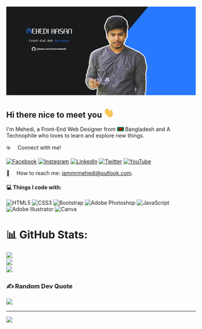 ![Github Banner](assets/iammrmehedi-githubBanner.png)

## Hi there nice to meet you <img src="assets/hello.gif" width="28px" alt="hi">

I'm Mehedi, a Front-End Web Designer from <img src="assets/bangladesh.png" width="18"> Bangladesh and A Technophile who loves to learn and explore new things.

:coffee: &emsp;Connect with me!

[![Facebook](https://img.shields.io/badge/Facebook-%231877F2.svg?logo=Facebook&logoColor=white)](https://facebook.com/iammrmehedii) [![Instagram](https://img.shields.io/badge/Instagram-%23E4405F.svg?logo=Instagram&logoColor=white)](https://instagram.com/iammrmehedi) [![LinkedIn](https://img.shields.io/badge/LinkedIn-%230077B5.svg?logo=linkedin&logoColor=white)](https://linkedin.com/in/iammrmehedi) [![Twitter](https://img.shields.io/badge/Twitter-%231DA1F2.svg?logo=Twitter&logoColor=white)](https://twitter.com/iammrmehedi) [![YouTube](https://img.shields.io/badge/YouTube-%23FF0000.svg?logo=YouTube&logoColor=white)](https://youtube.com/channel/UCRscLWEebLiaKWJ1rzuqSww)

:e-mail: &emsp;How to reach me: iammrmehedi@outlook.com.<br/>

#### 💻 Things I code with:

![HTML5](https://img.shields.io/badge/html5-%23E34F26.svg?style=for-the-badge&logo=html5&logoColor=white) ![CSS3](https://img.shields.io/badge/css3-%231572B6.svg?style=for-the-badge&logo=css3&logoColor=white) ![Bootstrap](https://img.shields.io/badge/bootstrap-%23563D7C.svg?style=for-the-badge&logo=bootstrap&logoColor=white) ![Adobe Photoshop](https://img.shields.io/badge/adobephotoshop-%2331A8FF.svg?style=for-the-badge&logo=adobephotoshop&logoColor=white) ![JavaScript](https://img.shields.io/badge/javascript-%23323330.svg?style=for-the-badge&logo=javascript&logoColor=%23F7DF1E) ![Adobe Illustrator](https://img.shields.io/badge/adobeillustrator-%23FF9A00.svg?style=for-the-badge&logo=adobeillustrator&logoColor=white) ![Canva](https://img.shields.io/badge/Canva-%2300C4CC.svg?style=for-the-badge&logo=Canva&logoColor=white)

# 📊 GitHub Stats:

![](https://github-readme-stats.vercel.app/api?username=iammrmehedi&theme=blueberry&hide_border=true&include_all_commits=true&count_private=false)<br/>
![](https://github-readme-streak-stats.herokuapp.com/?user=iammrmehedi&theme=blueberry&hide_border=true)<br/>
![](https://github-readme-stats.vercel.app/api/top-langs/?username=iammrmehedi&theme=blueberry&hide_border=true&include_all_commits=true&count_private=false&layout=compact)

### ✍️ Random Dev Quote

![](https://quotes-github-readme.vercel.app/api?type=horizontal&theme=tokyonight)

---

[![](https://visitcount.itsvg.in/api?id=iammrmehedi&icon=5&color=8)](https://visitcount.itsvg.in)
